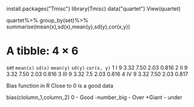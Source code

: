 install.packages("Tmisc")
library(Tmisc)
data("quartet")
View(quartet)

quartet%>%
  group_by(set)%>%
  summarise(mean(x),sd(x),mean(y),sd(y),cor(x,y))
# A tibble: 4 × 6
  set   `mean(x)` `sd(x)` `mean(y)` `sd(y)` `cor(x, y)`
  <fct>     <dbl>   <dbl>     <dbl>   <dbl>       <dbl>
1 I             9    3.32      7.50    2.03       0.816
2 II            9    3.32      7.50    2.03       0.816
3 III           9    3.32      7.5     2.03       0.816
4 IV            9    3.32      7.50    2.03       0.817

Bias function in R 
Close to 0 is a good data 

bias(clolumn_1,column_2)
0 - Good 
-number_big  - Over 
+Giant - under 